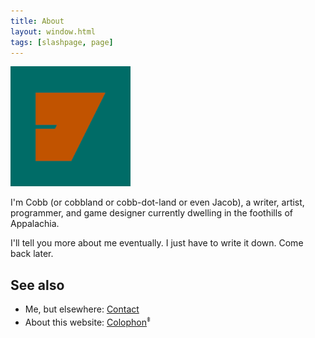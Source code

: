 ```yaml
---
title: About
layout: window.html
tags: [slashpage, page]
---
```


<img src="/images/android-chrome-192x192.png" alt="" height="192">

I'm Cobb (or cobbland or cobb-dot-land or even Jacob), a writer, artist, programmer, and game designer currently dwelling in the foothills of Appalachia.

I'll tell you more about me eventually. I just have to write it down. Come back later.

## See also

- Me, but elsewhere: [Contact](/contact/)
- About this website: [Colophon](/colophon/)<sup class="triple-dagger">⹋</sup>
